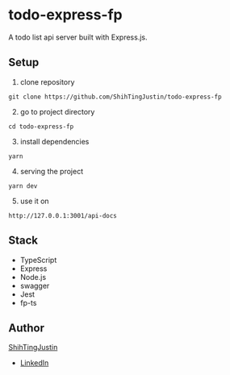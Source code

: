 # todo-express-fp
A todo list api server built with Express.js.

## Setup
1. clone repository
```
git clone https://github.com/ShihTingJustin/todo-express-fp
```
2. go to project directory
```
cd todo-express-fp
```
3. install dependencies
```
yarn
```
4. serving the project
```
yarn dev
```
5. use it on
```
http://127.0.0.1:3001/api-docs
```

## Stack
* TypeScript
* Express
* Node.js
* swagger
* Jest
* fp-ts

## Author
[ShihTingJustin](https://github.com/ShihTingJustin)
* [LinkedIn](https://www.linkedin.com/in/justinhuang777/) 

